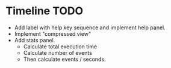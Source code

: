 # Timeline TODO

- Add label with help key sequence and implement help panel.
- Implement "compressed view"
- Add stats panel.
    - Calculate total execution time
    - Calculate number of events
    - Then calculate events / seconds.
